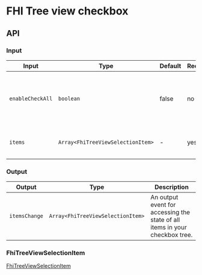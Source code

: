 # FHI Tree view checkbox

## API

### Input

| Input             | Type                               | Default | Required | Description |
| ----------------- | ---------------------------------- | ------- | -------- | ----------- |
| `enableCheckAll`  | `boolean`                          | false   | no       | Enable a button with text "Velg alle" above each level of checkboxes. |
| `items`           | `Array<FhiTreeViewSelectionItem>`  | -       | yes      | Array of all items in checkbox tree. |

### Output

| Output        | Type                              | Description |
| ------------- | --------------------------------- | ----------- |
| `itemsChange` | `Array<FhiTreeViewSelectionItem>` | An output event for accessing the state of all items in your checkbox tree. |

### FhiTreeViewSelectionItem

[FhiTreeViewSelectionItem](../README.md#fhitreeviewselectionitem)
